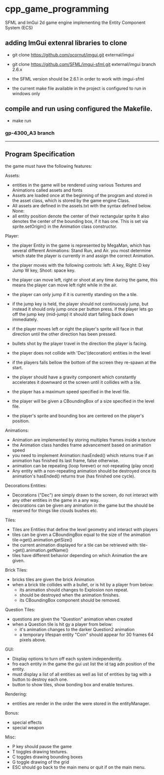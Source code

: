 # cpp_game_programming
SFML and ImGui 2d game engine implementing the Entity Component System (ECS)

## adding ImGui extenral libraries to clone
* git clone https://github.com/ocornut/imgui.git external/imgui
* git clone https://github.com/SFML/imgui-sfml.git external/imgui branch 2.6.x

* the SFML version should be 2.6.1 in order to work with imgui-sfml
* the current make file available in the project is configured to run in windows only


## compile and run using configured the Makefile. 
* make run

### gp-4300_A3 branch

----------------------------------------------------------------
Program Specification
----------------------------------------------------------------
the game must have the following features:

Assets:
- entities in the game will be rendered using various Textures and Animations called assets and fonts
- Assets are loaded once at the beginning of the program and stored in the asset class, which is stored by the game engine Class.
- All assets are defined in the assets.txt with the syntax defined below.
None: 
- all entity position denote the center of their rectangular sprite
It also denotes the center of the bounding box, if it has one.
This is set via sprite.setOrigin() in the Animation class constructor.

Player: 
- the player Entity in the game is represented by MegaMan, which has several different Animations: Stand Run, and Air.
  you most determine which state the player is currently in and assign the correct Animation.

- the player moves with the following controls:
  left: A key, Right: D key Jump W key, Shoot: space key.
- the player can move left, right or shoot at any time during the game, this means the player can move left right while in the air.
- the player can only jump if it is currently standing on the a tile.
- if the jump key is held, the player should not continuously jump, but instead it should only jump once per button press. if the player lets go off the jump key
  (mid-jump) it should start falling back down immediately.
- if the player moves left or right the player's sprite will face in that direction until the other direction has been pressed.
- bullets shot by the player travel in the direction the player is facing.
- the player does not collide with 'Dec'(decoration) entities in the level
- if the players falls bellow the bottom of the screen they re-spawn at the start.
- the player should have a gravity component which constantly accelerates it downward ot the screen until it collides with a tile.
- the player has a maximum speed specified in the level file.
- the player will be given a CBoundingBox of a size specified in the level file.
- the player's sprite and bounding box are centered on the player's position.

Animations:
- Animation are implemented by storing multiples frames inside a texture
- the Animation class handles frame advancement based on animation speed
- you need to implement Animation::hasEnded() which returns true if an animation has finished its last frame, false otherwise.
- animation can be repeating (loop forever) or not-repeating (play once)
- Any entity with a non-repeating animation should be destroyed once its animation's hasEnded() returns true (has finished one cycle).  

Decorations Entities:
- Decorations ("Dec") are simply drawn to the screen, do not interact with any other entities in the game in a any way.
- decorations can be given any animation in the game but the should be reserved for things like clouds bushes etc.

Tiles:
- Tiles are Entities that define the level geometry and interact with players
- tiles can be given a CBoundingBox equal to the size of the animation
  tile->get<CAnimation>().animation.getSize()
- the current animation displayed for a tile can be retrieved with:
  tile->get<CAnimation>().animation.getName()
- tiles have different behavior depending on which Animation the are given.

Brick Tiles:
- bricks tiles are given the brick Animation
- when a brick tile collides with a bullet, or is hit by a player from below:
  - its animation should changes to Explosion non repeat.
  - should be destroyed when the animation finishes.
  - its CBoundingBox component should be removed.

Question Tiles:
- questions are given the "Question" animation when created
- when a Question tile is hit gy a player from below:
  - it's animation changes to the darker Question2 animation
  - a temporary lifespan entity "Coin" should appear for 30 frames 64 pixels above.

GUI:
- Display options to turn off  each system independently.
- fro each entity in the game the gui ust list the id tag adn position of the entity.
- must display a list of all entities as well as list of entities by tag with a button to destroy each one.
- button to show tiles, show bonding box and enable textures.

Rendering:
- entities are render in the order the were stored in the entityManager.

Bonus:
- special effects
- special weapon

Misc:
- P key should pause the game
- T toggles drawing textures.
- C toggles drawing bounding boxes
- G toggle drawing of the grid
- ESC should go back to the main menu or quit if on the main menu.